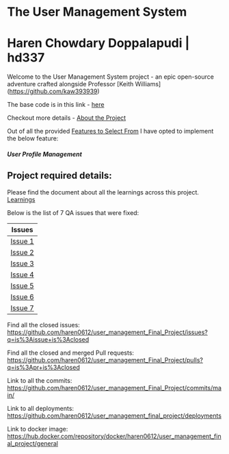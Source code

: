 # The User Management System 
# Haren Chowdary Doppalapudi | hd337

Welcome to the User Management System project - an epic open-source adventure crafted alongside Professor [Keith Williams] (https://github.com/kaw393939)

The base code is in this link - [here](https://github.com/WISClub/user_management)

Checkout more details - [About the Project](about.md)

Out of all the provided [Features to Select From](features.md)  I have opted to implement the below feature:

#####  User Profile Management

## Project required details:

Please find the document about all the learnings across this project.
[Learnings](learning.md)

Below is the list of 7 QA issues that were fixed:

| Issues    | 
| -------- | 
| [Issue 1](https://github.com/haren0612/user_management_Final_Project/issues/1) | 
| [Issue 2](https://github.com/haren0612/user_management_Final_Project/issues/3) |
| [Issue 3](https://github.com/haren0612/user_management_Final_Project/issues/5) |
| [Issue 4](https://github.com/haren0612/user_management_Final_Project/issues/7) |
| [Issue 5](https://github.com/haren0612/user_management_Final_Project/issues/9) |
| [Issue 6](https://github.com/haren0612/user_management_Final_Project/issues/11) |
| [Issue 7](https://github.com/haren0612/user_management_Final_Project/issues/13) |

Find all the closed issues: https://github.com/haren0612/user_management_Final_Project/issues?q=is%3Aissue+is%3Aclosed

Find all the closed and merged Pull requests: https://github.com/haren0612/user_management_Final_Project/pulls?q=is%3Apr+is%3Aclosed

Link to all the commits: https://github.com/haren0612/user_management_Final_Project/commits/main/

Link to all deployments: https://github.com/haren0612/user_management_final_project/deployments

Link to docker image: https://hub.docker.com/repository/docker/haren0612/user_management_final_project/general
